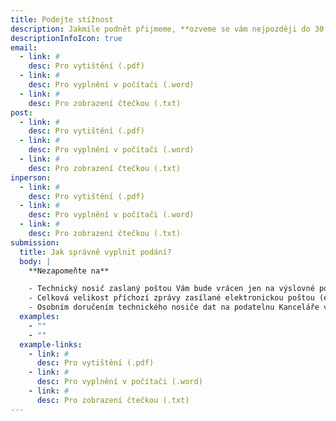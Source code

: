 ```yaml
---
title: Podejte stížnost
description: Jakmile podnět přijmeme, **ozveme se vám nejpozději do 30 dnů.**
descriptionInfoIcon: true
email:
  - link: #
    desc: Pro vytištění (.pdf)
  - link: #
    desc: Pro vyplnění v počítači (.word)
  - link: #
    desc: Pro zobrazení čtečkou (.txt)
post:
  - link: #
    desc: Pro vytištění (.pdf)
  - link: #
    desc: Pro vyplnění v počítači (.word)
  - link: #
    desc: Pro zobrazení čtečkou (.txt)
inperson:
  - link: #
    desc: Pro vytištění (.pdf)
  - link: #
    desc: Pro vyplnění v počítači (.word)
  - link: #
    desc: Pro zobrazení čtečkou (.txt)
submission:
  title: Jak správně vyplnit podání?
  body: |
    **Nezapomeňte na**

    - Technický nosič zaslaný poštou Vám bude vrácen jen na výslovné požádání, při osobním doručení bude nosič vrácen obratem po zkopírování příslušných dat do datového úložiště podatelny.
    - Celková velikost příchozí zprávy zasílané elektronickou poštou (e-mailem) a pomocí interaktivního on-line formuláře webové podatelny je omezena na maximálně 20 MB (včetně případných příloh). Stejné pravidlo jak je výše uvedeno platí pro předávané datové soubory.
    - Osobním doručením technického nosiče dat na podatelnu Kanceláře veřejného ochránce práv, Údolní 39, 602 00 Brno v době pondělí až pátek v době od 8:00 do 16:00 hodin a následným zkopírováním příslušných dat do úložiště Kanceláře nebo zasláním nosiče poštou.
  examples:
    - ""
    - ""
  example-links:
    - link: #
      desc: Pro vytištění (.pdf)
    - link: #
      desc: Pro vyplnění v počítači (.word)
    - link: #
      desc: Pro zobrazení čtečkou (.txt)
---
```

